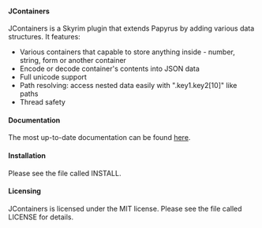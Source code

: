 #### JContainers

JContainers is a Skyrim plugin that extends Papyrus by adding various data structures. It features:

* Various containers that capable to store anything inside - number, string, form or another container
* Encode or decode container's contents into JSON data
* Full unicode support
* Path resolving: access nested data easily with ".key1.key2[10]" like paths
* Thread safety

#### Documentation

The most up-to-date documentation can be found [here](https://github.com/SilverIce/JContainers/wiki).

#### Installation

Please see the file called INSTALL.
  
#### Licensing

JContainers is licensed under the MIT license. Please see the file called LICENSE for details.
